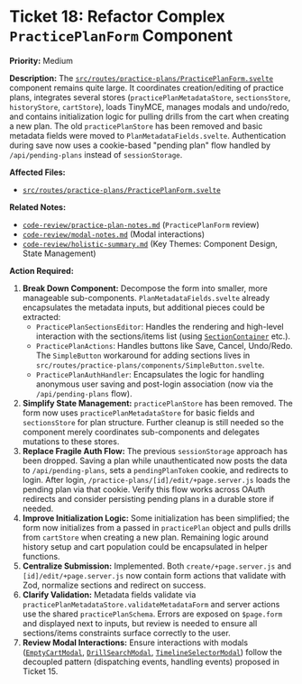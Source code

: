 # Ticket 18: Refactor Complex `PracticePlanForm` Component

**Priority:** Medium

**Description:** The [`src/routes/practice-plans/PracticePlanForm.svelte`](src/routes/practice-plans/PracticePlanForm.svelte) component remains quite large. It coordinates creation/editing of practice plans, integrates several stores (`practicePlanMetadataStore`, `sectionsStore`, `historyStore`, `cartStore`), loads TinyMCE, manages modals and undo/redo, and contains initialization logic for pulling drills from the cart when creating a new plan. The old `practicePlanStore` has been removed and basic metadata fields were moved to `PlanMetadataFields.svelte`. Authentication during save now uses a cookie-based "pending plan" flow handled by `/api/pending-plans` instead of `sessionStorage`.

**Affected Files:**

- [`src/routes/practice-plans/PracticePlanForm.svelte`](src/routes/practice-plans/PracticePlanForm.svelte)

**Related Notes:**

- [`code-review/practice-plan-notes.md`](code-review/practice-plan-notes.md) (`PracticePlanForm` review)
- [`code-review/modal-notes.md`](code-review/modal-notes.md) (Modal interactions)
- [`code-review/holistic-summary.md`](code-review/holistic-summary.md) (Key Themes: Component Design, State Management)

**Action Required:**

1.  **Break Down Component:** Decompose the form into smaller, more manageable sub-components. `PlanMetadataFields.svelte` already encapsulates the metadata inputs, but additional pieces could be extracted:
    - `PracticePlanSectionsEditor`: Handles the rendering and high-level interaction with the sections/items list (using [`SectionContainer`](src/components/practice-plan/sections/SectionContainer.svelte) etc.).
    - `PracticePlanActions`: Handles buttons like Save, Cancel, Undo/Redo. The `SimpleButton` workaround for adding sections lives in `src/routes/practice-plans/components/SimpleButton.svelte`.
    - `PracticePlanAuthHandler`: Encapsulates the logic for handling anonymous user saving and post-login association (now via the `/api/pending-plans` flow).
2.  **Simplify State Management:** `practicePlanStore` has been removed. The form now uses `practicePlanMetadataStore` for basic fields and `sectionsStore` for plan structure. Further cleanup is still needed so the component merely coordinates sub-components and delegates mutations to these stores.
3.  **Replace Fragile Auth Flow:** The previous `sessionStorage` approach has been dropped. Saving a plan while unauthenticated now posts the data to `/api/pending-plans`, sets a `pendingPlanToken` cookie, and redirects to login. After login, `/practice-plans/[id]/edit/+page.server.js` loads the pending plan via that cookie. Verify this flow works across OAuth redirects and consider persisting pending plans in a durable store if needed.
4.  **Improve Initialization Logic:** Some initialization has been simplified; the form now initializes from a passed in `practicePlan` object and pulls drills from `cartStore` when creating a new plan. Remaining logic around history setup and cart population could be encapsulated in helper functions.
5.  **Centralize Submission:** Implemented. Both `create/+page.server.js` and `[id]/edit/+page.server.js` now contain form actions that validate with Zod, normalize sections and redirect on success.
6.  **Clarify Validation:** Metadata fields validate via `practicePlanMetadataStore.validateMetadataForm` and server actions use the shared `practicePlanSchema`. Errors are exposed on `$page.form` and displayed next to inputs, but review is needed to ensure all sections/items constraints surface correctly to the user.
7.  **Review Modal Interactions:** Ensure interactions with modals ([`EmptyCartModal`](src/components/practice-plan/modals/EmptyCartModal.svelte), [`DrillSearchModal`](src/components/practice-plan/modals/DrillSearchModal.svelte), [`TimelineSelectorModal`](src/components/practice-plan/modals/TimelineSelectorModal.svelte)) follow the decoupled pattern (dispatching events, handling events) proposed in Ticket 15.

